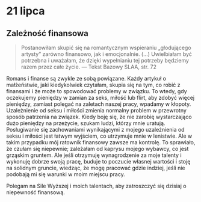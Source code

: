 
# 21 lipca

## Zależność finansowa

> Postanowiłam skupić się na romantycznym wspieraniu „głodującego artysty” zarówno finansowo, jak i emocjonalnie. (...) Uwielbiałam być potrzebna i uważałam, że dzięki wypełnianiu tej potrzeby będziemy razem przez całe życie. — Tekst Bazowy SLAA, str. 72

Romans i finanse są zwykle ze sobą powiązane. Każdy artykuł o małżeństwie, jaki kiedykolwiek czytałam, skupia się na tym, co robić z finansami i że może to spowodować problemy w związku. To wtedy, gdy oczekujemy pieniędzy w zamian za seks, miłość lub flirt, aby zdobyć więcej pieniędzy, zamiast polegać na zaletach naszej pracy, wpadamy w kłopoty. Uzależnienie od seksu i miłości zmienia normalny problem w przewrotny sposób patrzenia na związek. Kiedy boję się, że nie zarobię wystarczająco dużo pieniędzy na przeżycie, szukam ludzi, którzy mnie uratują. Posługiwanie się zachowaniami wynikającymi z mojego uzależnienia od seksu i miłości jest łatwym wyjściem, co utrzymuje mnie w lenistwie. Ale w takim przypadku mój ratownik finansowy zawsze ma kontrolę. To sprawiało, że czułam się niepewnie; zależałam od kaprysu mojego wybawcy, co jest grząskim gruntem. Ale jeśli otrzymuję wynagrodzenie za moje talenty i wykonuję dobrze swoją pracę, buduje to poczucie własnej wartości i stoję na solidnym gruncie, wiedząc, że mogę pracować gdzie indziej, jeśli nie podobają mi się warunki w moim miejscu pracy.

Polegam na Sile Wyższej i moich talentach, aby zatroszczyć się dzisiaj o niepewność finansową.
